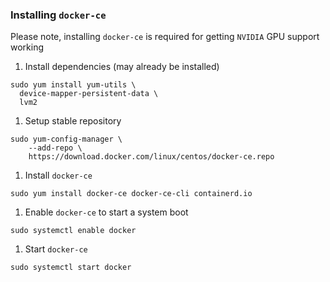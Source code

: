 ### Installing `docker-ce`
Please note, installing `docker-ce` is required for getting `NVIDIA` GPU support working

1) Install dependencies (may already be installed)

```
sudo yum install yum-utils \
  device-mapper-persistent-data \
  lvm2
```

1) Setup stable repository

```
sudo yum-config-manager \
    --add-repo \
    https://download.docker.com/linux/centos/docker-ce.repo
```

1) Install `docker-ce`

```
sudo yum install docker-ce docker-ce-cli containerd.io
```

1) Enable `docker-ce` to start a system boot

```
sudo systemctl enable docker
```

1) Start `docker-ce`

```
sudo systemctl start docker
```
